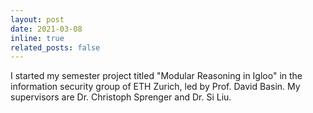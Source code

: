 ```yaml
---
layout: post
date: 2021-03-08
inline: true
related_posts: false
---
```


I started my semester project titled "Modular Reasoning in Igloo" in the information security group of ETH Zurich, led by Prof. David Basin. My supervisors are Dr. Christoph Sprenger and Dr. Si Liu.